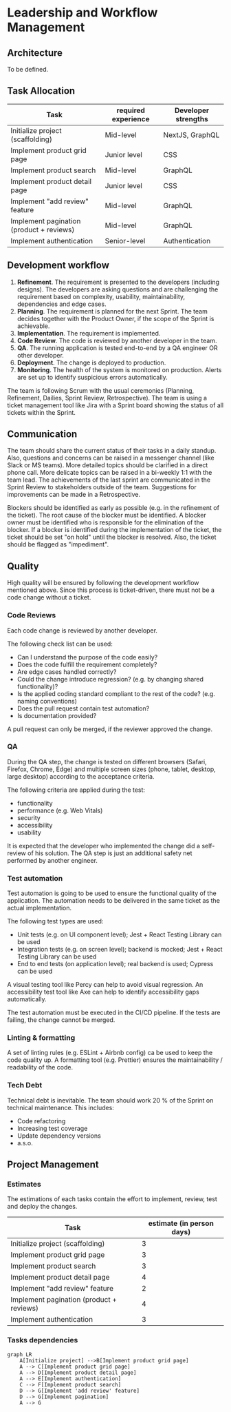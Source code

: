 # Leadership and Workflow Management

## Architecture

To be defined.

## Task Allocation

| Task                                     | required experience | Developer strengths |
| ---------------------------------------- | ------------------- | ------------------- |
| Initialize project (scaffolding)         | Mid-level           | NextJS, GraphQL     |
| Implement product grid page              | Junior level        | CSS                 |
| Implement product search                 | Mid-level           | GraphQL             |
| Implement product detail page            | Junior level        | CSS                 |
| Implement "add review" feature           | Mid-level           | GraphQL             |
| Implement pagination (product + reviews) | Mid-level           | GraphQL             |
| Implement authentication                 | Senior-level        | Authentication      |

## Development workflow

1. **Refinement**. The requirement is presented to the developers (including designs). The developers are asking questions and are challenging the requirement based on complexity, usability, maintainability, dependencies and edge cases.
1. **Planning**. The requirement is planned for the next Sprint. The team decides together with the Product Owner, if the scope of the Sprint is achievable.
1. **Implementation**. The requirement is implemented.
1. **Code Review**. The code is reviewed by another developer in the team.
1. **QA**. The running application is tested end-to-end by a QA engineer OR other developer.
1. **Deployment**. The change is deployed to production.
1. **Monitoring**. The health of the system is monitored on production. Alerts are set up to identify suspicious errors automatically.

The team is following Scrum with the usual ceremonies (Planning, Refinement, Dailies, Sprint Review, Retrospective).
The team is using a ticket management tool like Jira with a Sprint board showing the status of all tickets within the Sprint.

## Communication

The team should share the current status of their tasks in a daily standup. Also, questions and concerns can be raised in a messenger channel (like Slack or MS teams). More detailed topics should be clarified in a direct phone call.
More delicate topics can be raised in a bi-weekly 1:1 with the team lead.
The achievements of the last sprint are communicated in the Sprint Review to stakeholders outside of the team.
Suggestions for improvements can be made in a Retrospective.

Blockers should be identified as early as possible (e.g. in the refinement of the ticket). The root cause of the blocker must be identified. A blocker owner must be identified who is responsible for the elimination of the blocker.
If a blocker is identified during the implementation of the ticket, the ticket should be set "on hold" until the blocker is resolved. Also, the ticket should be flagged as "impediment".

## Quality

High quality will be ensured by following the development workflow mentioned above.
Since this process is ticket-driven, there must not be a code change without a ticket.

### Code Reviews

Each code change is reviewed by another developer.

The following check list can be used:

- Can I understand the purpose of the code easily?
- Does the code fulfill the requirement completely?
- Are edge cases handled correctly?
- Could the change introduce regression? (e.g. by changing shared functionality)?
- Is the applied coding standard compliant to the rest of the code? (e.g. naming conventions)
- Does the pull request contain test automation?
- Is documentation provided?

A pull request can only be merged, if the reviewer approved the change.

### QA

During the QA step, the change is tested on different browsers (Safari, Firefox, Chrome, Edge) and multiple screen sizes (phone, tablet, desktop, large desktop) according to the acceptance criteria.

The following criteria are applied during the test:

- functionality
- performance (e.g. Web Vitals)
- security
- accessibility
- usability

It is expected that the developer who implemented the change did a self-review of his solution. The QA step is just an additional safety net performed by another engineer.

### Test automation

Test automation is going to be used to ensure the functional quality of the application. The automation needs to be delivered in the same ticket as the actual implementation.

The following test types are used:

- Unit tests (e.g. on UI component level); Jest + React Testing Library can be used
- Integration tests (e.g. on screen level); backend is mocked; Jest + React Testing Library can be used
- End to end tests (on application level); real backend is used; Cypress can be used

A visual testing tool like Percy can help to avoid visual regression.
An accessibility test tool like Axe can help to identify accessibility gaps automatically.

The test automation must be executed in the CI/CD pipeline. If the tests are failing, the change cannot be merged.

### Linting & formatting

A set of linting rules (e.g. ESLint + Airbnb config) ca be used to keep the code quality up.
A formatting tool (e.g. Prettier) ensures the maintainability / readability of the code.

### Tech Debt

Technical debt is inevitable. The team should work 20 % of the Sprint on technical maintenance. This includes:

- Code refactoring
- Increasing test coverage
- Update dependency versions
- a.s.o.

## Project Management

### Estimates

The estimations of each tasks contain the effort to implement, review, test and deploy the changes.

| Task                                     | estimate (in person days) |
| ---------------------------------------- | ------------------------- |
| Initialize project (scaffolding)         | 3                         |
| Implement product grid page              | 3                         |
| Implement product search                 | 3                         |
| Implement product detail page            | 4                         |
| Implement "add review" feature           | 2                         |
| Implement pagination (product + reviews) | 4                         |
| Implement authentication                 | 3                         |

### Tasks dependencies

```mermaid
graph LR
    A[Initialize project] -->B[Implement product grid page]
    A --> C[Implement product grid page]
    A --> D[Implement product detail page]
    A --> E[Implement authentication]
    C --> F[Implement product search]
    D --> G[Implement 'add review' feature]
    D --> G[Implement pagination]
    A --> G
```
